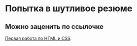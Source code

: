 # Попытка в шутливое резюме
## Можно заценить по ссылочке
[Первая работа по HTML и CSS](https://pterodaktilitsa.github.io/memnoe-resume/).
